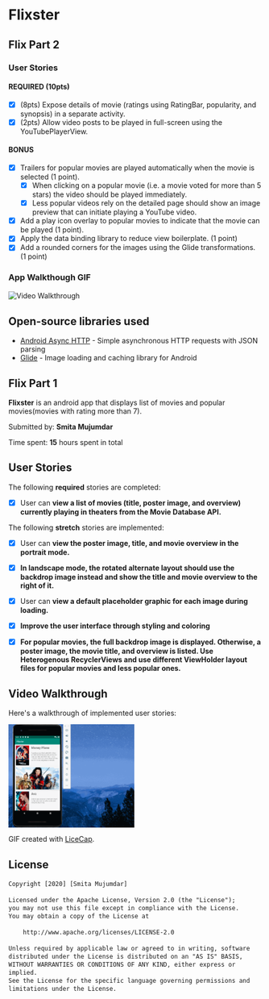 # Flixster

## Flix Part 2

### User Stories

#### REQUIRED (10pts)

- [X] (8pts) Expose details of movie (ratings using RatingBar, popularity, and synopsis) in a separate activity.
- [X] (2pts) Allow video posts to be played in full-screen using the YouTubePlayerView.

#### BONUS

- [X] Trailers for popular movies are played automatically when the movie is selected (1 point).
  - [X] When clicking on a popular movie (i.e. a movie voted for more than 5 stars) the video should be played immediately.
  - [X] Less popular videos rely on the detailed page should show an image preview that can initiate playing a YouTube video.
- [X] Add a play icon overlay to popular movies to indicate that the movie can be played (1 point).
- [X] Apply the data binding library to reduce view boilerplate. (1 point)
- [X] Add a rounded corners for the images using the Glide transformations. (1 point)

### App Walkthough GIF

<img src="Walkthrough1.1.gif" title='Video Walkthrough' alt='Video Walkthrough' style="vertical-align:middle" width=250/><br>


## Open-source libraries used
- [Android Async HTTP](https://github.com/codepath/CPAsyncHttpClient) - Simple asynchronous HTTP requests with JSON parsing
- [Glide](https://github.com/bumptech/glide) - Image loading and caching library for Android

## Flix Part 1

**Flixster** is an android app that displays list of movies and popular movies(movies with rating more than 7).

Submitted by: **Smita Mujumdar**

Time spent: **15** hours spent in total

## User Stories

The following **required** stories are completed:

* [X] User can **view a list of movies (title, poster image, and overview) currently playing in theaters from the Movie Database API.**

The following **stretch** stories are implemented:

* [X] User can **view the poster image, title, and movie overview in the portrait mode.**
* [X] **In landscape mode, the rotated alternate layout should use the backdrop image instead and show the title and movie overview to the right of it.**
* [X] User can **view a default placeholder graphic for each image during loading.**
* [X] **Improve the user interface through styling and coloring**
* [X] **For popular movies, the full backdrop image is displayed. Otherwise, a poster image, the movie title, and overview is listed. Use Heterogenous RecyclerViews and use different ViewHolder layout files for popular movies and less popular ones.**


## Video Walkthrough

Here's a walkthrough of implemented user stories:

<img src='Walkthrough.gif' title='Video Walkthrough' alt='Video Walkthrough' style="vertical-align:middle" width=250 />

GIF created with [LiceCap](http://www.cockos.com/licecap/).


## License

    Copyright [2020] [Smita Mujumdar]

    Licensed under the Apache License, Version 2.0 (the "License");
    you may not use this file except in compliance with the License.
    You may obtain a copy of the License at

        http://www.apache.org/licenses/LICENSE-2.0

    Unless required by applicable law or agreed to in writing, software
    distributed under the License is distributed on an "AS IS" BASIS,
    WITHOUT WARRANTIES OR CONDITIONS OF ANY KIND, either express or implied.
    See the License for the specific language governing permissions and
    limitations under the License.
